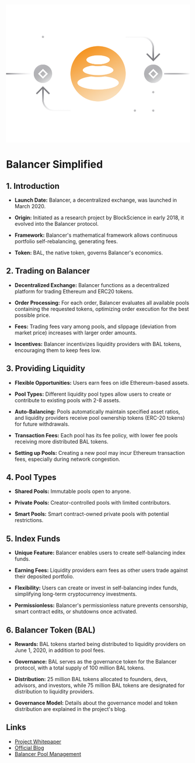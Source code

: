 ![](../images/bal-Main-l.png)

# Balancer Simplified

## 1. Introduction

- **Launch Date:** Balancer, a decentralized exchange, was launched in March 2020.

- **Origin:** Initiated as a research project by BlockScience in early 2018, it evolved into the Balancer protocol.

- **Framework:** Balancer's mathematical framework allows continuous portfolio self-rebalancing, generating fees.

- **Token:** BAL, the native token, governs Balancer's economics.

## 2. Trading on Balancer

- **Decentralized Exchange:** Balancer functions as a decentralized platform for trading Ethereum and ERC20 tokens.

- **Order Processing:** For each order, Balancer evaluates all available pools containing the requested tokens, optimizing order execution for the best possible price.

- **Fees:** Trading fees vary among pools, and slippage (deviation from market price) increases with larger order amounts.

- **Incentives:** Balancer incentivizes liquidity providers with BAL tokens, encouraging them to keep fees low.

## 3. Providing Liquidity

- **Flexible Opportunities:** Users earn fees on idle Ethereum-based assets.

- **Pool Types:** Different liquidity pool types allow users to create or contribute to existing pools with 2-8 assets.

- **Auto-Balancing:** Pools automatically maintain specified asset ratios, and liquidity providers receive pool ownership tokens (ERC-20 tokens) for future withdrawals.

- **Transaction Fees:** Each pool has its fee policy, with lower fee pools receiving more distributed BAL tokens.

- **Setting up Pools:** Creating a new pool may incur Ethereum transaction fees, especially during network congestion.

## 4. Pool Types

- **Shared Pools:** Immutable pools open to anyone.

- **Private Pools:** Creator-controlled pools with limited contributors.

- **Smart Pools:** Smart contract-owned private pools with potential restrictions.

## 5. Index Funds

- **Unique Feature:** Balancer enables users to create self-balancing index funds.

- **Earning Fees:** Liquidity providers earn fees as other users trade against their deposited portfolio.

- **Flexibility:** Users can create or invest in self-balancing index funds, simplifying long-term cryptocurrency investments.

- **Permissionless:** Balancer's permissionless nature prevents censorship, smart contract edits, or shutdowns once activated.

## 6. Balancer Token (BAL)

- **Rewards:** BAL tokens started being distributed to liquidity providers on June 1, 2020, in addition to pool fees.

- **Governance:** BAL serves as the governance token for the Balancer protocol, with a total supply of 100 million BAL tokens.

- **Distribution:** 25 million BAL tokens allocated to founders, devs, advisors, and investors, while 75 million BAL tokens are designated for distribution to liquidity providers.

- **Governance Model:** Details about the governance model and token distribution are explained in the project's blog.

## Links

- [Project Whitepaper](https://balancer.finance/whitepaper/)
- [Official Blog](https://balancer.finance/blog-feed/)
- [Balancer Pool Management](https://pools.balancer.exchange/#/)
